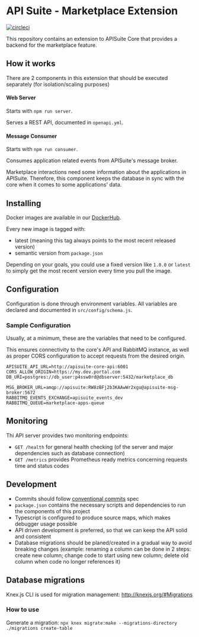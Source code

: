 # API Suite - Marketplace Extension

[![circleci](https://circleci.com/gh/APISuite/apisuite-marketplace-extension.svg?style=shield)](https://app.circleci.com/pipelines/github/APISuite/apisuite-marketplace-extension)

This repository contains an extension to APISuite Core that provides a backend for the marketplace feature.

## How it works

There are 2 components in this extension that should be executed separately (for isolation/scaling purposes)

#### Web Server

Starts with `npm run server`.

Serves a REST API, documented in `openapi.yml`.

#### Message Consumer

Starts with `npm run consumer`.

Consumes application related events from APISuite's message broker.

Marketplace interactions need some information about the applications in APISuite.
Therefore, this component keeps the database in sync with the core when it comes to some applications' data.


## Installing

Docker images are available in our [DockerHub](https://hub.docker.com/r/cloudokihub/apisuite-marketplace-extension).

Every new image is tagged with:
- latest (meaning this tag always points to the most recent released version)
- semantic version from `package.json`

Depending on your goals, you could use a fixed version like `1.0.0` or
`latest` to simply get the most recent version every time you pull the image.

## Configuration

Configuration is done through environment variables.
All variables are declared and documented in `src/config/schema.js`.

### Sample Configuration

Usually, at a minimum, these are the variables that need to be configured.

This ensures connectivity to the core's API and RabbitMQ instance, as well as proper CORS configuration to accept requests from the desired origin.
```
APISUITE_API_URL=http://apisuite-core-api:6001
CORS_ALLOW_ORIGIN=https://my.dev.portal.com
DB_URI=postgres://db_user:p4ssw0rd@dbserver:5432/marketplace_db 

MSG_BROKER_URL=amqp://apisuite:RW8zBFj2b3KAAwWr2xgu@apisuite-msg-broker:5672
RABBITMQ_EVENTS_EXCHANGE=apisuite_events_dev
RABBITMQ_QUEUE=marketplace-apps-queue
```


## Monitoring

Thi API server provides two monitoring endpoints:
- `GET /health` for general health checking (of the server and major dependencies such as database connection)
- `GET /metrics` provides Prometheus ready metrics concerning requests time and status codes

## Development

- Commits should follow [conventional commits](https://www.conventionalcommits.org) spec
- `package.json` contains the necessary scripts and dependencies to run the components of this project
- Typescript is configured to produce source maps, which makes debugger usage possible
- API driven development is preferred, so that we can keep the API solid and consistent
- Database migrations should be planed/created in a gradual way to avoid breaking changes
  (example: renaming a column can be done in 2 steps: create new column; change code to start using new column; delete old column when code no longer references it)

## Database migrations

Knex.js CLI is used for migration management: http://knexjs.org/#Migrations

### How to use

Generate a migration: `npx knex migrate:make --migrations-directory ./migrations create-table`

